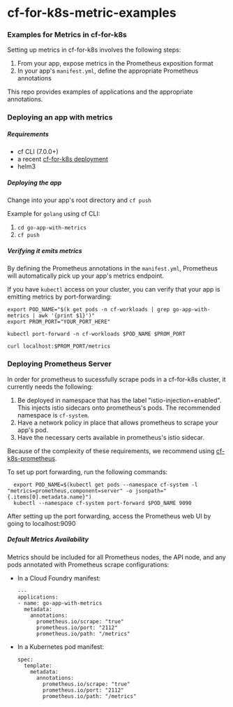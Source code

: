 # cf-for-k8s-metric-examples

### Examples for Metrics in cf-for-k8s

Setting up metrics in cf-for-k8s involves the following steps:
1. From your app, expose metrics in the Prometheus exposition format
1. In your app's `manifest.yml`, define the appropriate Prometheus annotations

This repo provides examples of applications and the appropriate annotations.

### Deploying an app with metrics

##### Requirements
* cf CLI (7.0.0+)
* a recent [cf-for-k8s deployment](https://github.com/cloudfoundry/cf-for-k8s)
* helm3

##### Deploying the app

Change into your app's root directory and `cf push`

Example for `golang` using cf CLI:
1. `cd go-app-with-metrics`
1. `cf push`

##### Verifying it emits metrics

By defining the Prometheus annotations in the `manifest.yml`, Prometheus will
automatically pick up your app's metrics endpoint.

If you have `kubectl` access on your cluster, you can verify that your app is
emitting metrics by port-forwarding:

```
export POD_NAME="$(k get pods -n cf-workloads | grep go-app-with-metrics | awk '{print $1}')"
export PROM_PORT="YOUR_PORT_HERE"

kubectl port-forward -n cf-workloads $POD_NAME $PROM_PORT

curl localhost:$PROM_PORT/metrics
```

### Deploying Prometheus Server

In order for prometheus to sucessfully scrape pods in a cf-for-k8s cluster,
it currently needs the following:

1. Be deployed in namespace that has the label "istio-injection=enabled".
   This injects istio sidecars onto prometheus's pods. The recommended namespace is `cf-system`.
1. Have a network policy in place that allows prometheus to scrape your app's pod.
1. Have the necessary certs available in prometheus's istio sidecar.

Because of the complexity of these requirements, we recommend using
[cf-k8s-prometheus](https://github.com/cloudfoundry/cf-k8s-prometheus#how-to-deploy-in-cf-for-k8s).

To set up port forwarding, run the following commands:

```
  export POD_NAME=$(kubectl get pods --namespace cf-system -l "metrics=prometheus,component=server" -o jsonpath="{.items[0].metadata.name}")
  kubectl --namespace cf-system port-forward $POD_NAME 9090
```

After setting up the port forwarding, access the Prometheus web UI by going to localhost:9090

##### Default Metrics Availability

Metrics should be included for all Prometheus nodes, the API node, and any
pods annotated with Prometheus scrape configurations:

* In a Cloud Foundry manifest:
  ```
  ---
  applications:
  - name: go-app-with-metrics
    metadata:
      annotations:
        prometheus.io/scrape: "true"
        prometheus.io/port: "2112"
        prometheus.io/path: "/metrics"
  ```
* In a Kubernetes pod manifest:
  ```
  spec:
    template:
      metadata:
        annotations:
          prometheus.io/scrape: "true"
          prometheus.io/port: "2112"
          prometheus.io/path: "/metrics"
  ```
